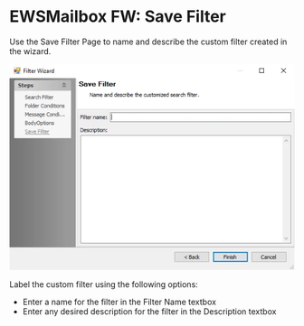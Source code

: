 # EWSMailbox FW: Save Filter

Use the Save Filter Page to name and describe the custom filter created in the wizard.

![Filter Wizard Save Filter page](../../../../../../../static/img/product_docs/accessanalyzer/admin/datacollector/ewsmailbox/filterwizard/savefilter.webp)

Label the custom filter using the following options:

- Enter a name for the filter in the Filter Name textbox
- Enter any desired description for the filter in the Description textbox
